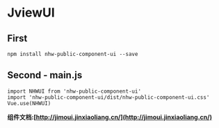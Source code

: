 # JviewUI

## First
```
npm install nhw-public-component-ui --save
```

## Second -  main.js 
```
import NHWUI from 'nhw-public-component-ui'
import 'nhw-public-component-ui/dist/nhw-public-component-ui.css'
Vue.use(NHWUI)
```

**组件文档:[http://jimoui.jinxiaoliang.cn/](http://jimoui.jinxiaoliang.cn/)**


